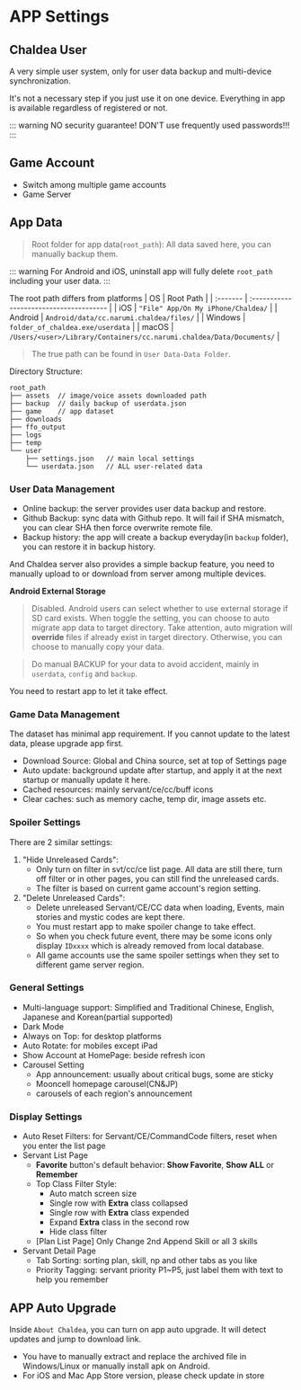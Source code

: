 # APP Settings

## Chaldea User

A very simple user system, only for user data backup and multi-device synchronization.

It's not a necessary step if you just use it on one device. Everything in app is available regardless of registered or not.

::: warning
NO security guarantee! DON'T use frequently used passwords!!!
:::

## Game Account

- Switch among multiple game accounts
- Game Server

## App Data

> Root folder for app data(`root_path`): All data saved here, you can manually backup them.

::: warning
For Android and iOS, uninstall app will fully delete `root_path` including your user data.
:::

The root path differs from platforms
| OS | Root Path |
| :------- | :-------------------------------------- |
| iOS | `"File" App/On My iPhone/Chaldea/` |
| Android | `Android/data/cc.narumi.chaldea/files/` |
| Windows | `folder_of_chaldea.exe/userdata` |
| macOS | `/Users/<user>/Library/Containers/cc.narumi.chaldea/Data/Documents/` |

> The true path can be found in `User Data-Data Folder`.

Directory Structure:

```:no-line-numbers
root_path
├── assets  // image/voice assets downloaded path
├── backup  // daily backup of userdata.json
├── game    // app dataset
├── downloads
├── ffo_output
├── logs
├── temp
└── user
    ├── settings.json   // main local settings
    └── userdata.json   // ALL user-related data
```

### User Data Management

- Online backup: the server provides user data backup and restore.
- Github Backup: sync data with Github repo. It will fail if SHA mismatch, you can clear SHA then force overwrite remote file.
- Backup history: the app will create a backup everyday(in `backup` folder), you can restore it in backup history.

And Chaldea server also provides a simple backup feature, you need to manually upload to or download from server among multiple devices.

**Android External Storage**

> Disabled.
> Android users can select whether to use external storage if SD card exists.
> When toggle the setting, you can choose to auto migrate app data to target directory.
> Take attention, auto migration will **override** files if already exist in target directory.
> Otherwise, you can choose to manually copy your data.

> Do manual BACKUP for your data to avoid accident, mainly in `userdata`, `config` and `backup`.

You need to restart app to let it take effect.

### Game Data Management

The dataset has minimal app requirement. If you cannot update to the latest data, please upgrade app first.

- Download Source: Global and China source, set at top of Settings page
- Auto update: background update after startup, and apply it at the next startup or manually update it here.
- Cached resources: mainly servant/ce/cc/buff icons
- Clear caches: such as memory cache, temp dir, image assets etc.

### Spoiler Settings

There are 2 similar settings:

1. "Hide Unreleased Cards":
   - Only turn on filter in svt/cc/ce list page. All data are still there, turn off filter or in other pages, you can still find the unreleased cards.
   - The filter is based on current game account's region setting.
2. "Delete Unreleased Cards":
   - Delete unreleased Servant/CE/CC data when loading, Events, main stories and mystic codes are kept there.
   - You must restart app to make spoiler change to take effect.
   - So when you check future event, there may be some icons only display `IDxxxx` which is already removed from local database.
   - All game accounts use the same spoiler settings when they set to different game server region.

### General Settings

- Multi-language support: Simplified and Traditional Chinese, English, Japanese and Korean(partial supported)
- Dark Mode
- Always on Top: for desktop platforms
- Auto Rotate: for mobiles except iPad
- Show Account at HomePage: beside refresh icon
- Carousel Setting
  - App announcement: usually about critical bugs, some are sticky
  - Mooncell homepage carousel(CN&JP)
  - carousels of each region's announcement

### Display Settings

- Auto Reset Filters: for Servant/CE/CommandCode filters, reset when you enter the list page
- Servant List Page
  - **Favorite** button's default behavior: **Show Favorite**, **Show ALL** or **Remember**
  - Top Class Filter Style:
    - Auto match screen size
    - Single row with **Extra** class collapsed
    - Single row with **Extra** class expended
    - Expand **Extra** class in the second row
    - Hide class filter
  - [Plan List Page] Only Change 2nd Append Skill or all 3 skills
- Servant Detail Page
  - Tab Sorting: sorting plan, skill, np and other tabs as you like
  - Priority Tagging: servant priority P1~P5, just label them with text to help you remember

## APP Auto Upgrade

Inside `About Chaldea`, you can turn on app auto upgrade. It will detect updates and jump to download link.

- You have to manually extract and replace the archived file in Windows/Linux or manually install apk on Android.
- For iOS and Mac App Store version, please check update in store
